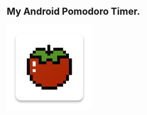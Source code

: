 ## My Android Pomodoro Timer.

![Icon](https://raw.githubusercontent.com/glaubermagal/pomodoro/master/app/src/main/res/mipmap-xxxhdpi/ic_launcher.png)
